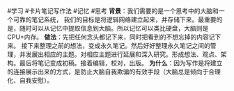 #学习 #卡片笔记写作法 #记忆 #思考
**背景**：我们需要的是一个思考中的大脑和一个可靠的笔记系统，
我们的目标是将逻辑网络建立起来，并存储下来。最重要的是，随时可以从记忆中提取信息到大脑。所以记忆可以类比硬盘，大脑则是CPU+内存。
**做法**：先把任何念头都记下来，同时把看到的不想忘掉的内容记下来。 接下来整理之前的想法，变成永久笔记。然后好好整理永久笔记之间的管理，并发展出相应的主题。对相应主题进行延展和深入研究。形成想法、观点、架构。最后将笔记变成初稿。接着编辑，校对，出版。
**为什么**：因为写作是将建立的连接展示出来的方式，是防止大脑自我欺骗的有效手段（大脑总是倾向于合理化、自我安慰）。

